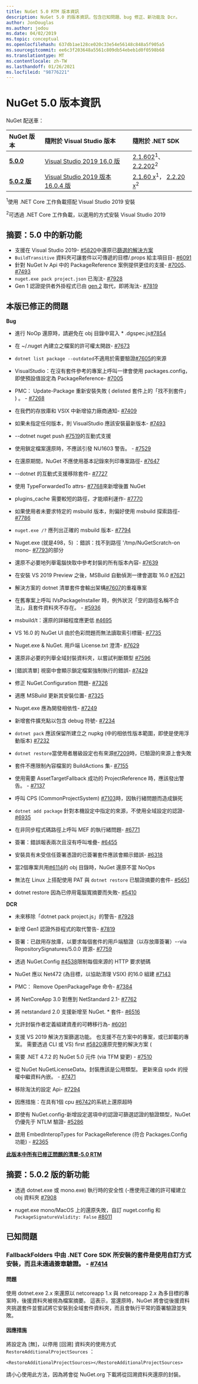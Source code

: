 ```yaml
---
title: NuGet 5.0 RTM 版本資訊
description: NuGet 5.0 的版本資訊，包含已知問題、bug 修正、新功能及 Dcr。
author: JonDouglas
ms.author: jodou
ms.date: 04/02/2019
ms.topic: conceptual
ms.openlocfilehash: 637db1ae128ce020c33e54e56148c848a5f905a5
ms.sourcegitcommit: ee6c3f203648a5561c809db54ebeb1d0f0598b68
ms.translationtype: MT
ms.contentlocale: zh-TW
ms.lasthandoff: 01/26/2021
ms.locfileid: "98776221"
---
```

# <a name="nuget-50-release-notes"></a>NuGet 5.0 版本資訊

NuGet 配送車：

| NuGet 版本 | 隨附於 Visual Studio 版本| 隨附於 .NET SDK|
|:---|:---|:---|
| [**5.0.0**](https://nuget.org/downloads) | [Visual Studio 2019 16.0 版](https://visualstudio.microsoft.com/downloads/) | [2.1.602](https://dotnet.microsoft.com/download/dotnet-core/2.1)<sup>1</sup>、 [2.2.202](https://dotnet.microsoft.com/download/dotnet-core/2.2)<sup>2</sup> |
| [**5.0.2 版**](https://nuget.org/downloads) | [Visual Studio 2019 版本16.0.4 版](https://visualstudio.microsoft.com/downloads/) | [2.1.60 x](https://dotnet.microsoft.com/download/dotnet-core/2.1)<sup>1</sup>， [2.2.20 x](https://dotnet.microsoft.com/download/dotnet-core/2.2)<sup>2</sup> |

<sup>1</sup>使用 .NET Core 工作負載搭配 Visual Studio 2019 安裝 

<sup>2</sup>可透過 .NET Core 工作負載，以選用的方式安裝 Visual Studio 2019

## <a name="summary-whats-new-in-50"></a>摘要：5.0 中的新功能

* 支援在 Visual Studio 2019- [#5820](https://github.com/NuGet/Home/issues/5820)中還原已[篩選的解決方案](/visualstudio/ide/filtered-solutions?view=vs-2019)
* `BuildTransitive` 資料夾可讓套件以可傳遞的目標/.props 給主項目目- [#6091](https://github.com/NuGet/Home/issues/6091)
* 針對 NuGet Iv Api 中的 PackageReference 案例提供更佳的支援- [#7005](https://github.com/NuGet/Home/issues/7005)、 [#7493](https://github.com/NuGet/Home/issues/7493)
* `nuget.exe pack project.json` 已淘汰- [#7928](https://github.com/NuGet/Home/issues/7928)
* Gen 1 認證提供者外掛程式已由 [gen 2](../reference/extensibility/nuget-cross-platform-authentication-plugin.md) 取代，即將淘汰- [#7819](https://github.com/NuGet/Home/issues/7819)

## <a name="issues-fixed-in-this-release"></a>本版已修正的問題

**Bug**

* 進行 NoOp 還原時，請避免在 obj 目錄中寫入 * .dgspec.js[#7854](https://github.com/NuGet/Home/issues/7854)

* 在 ~/.nuget 內建立之檔案的許可權太開啟- [#7673](https://github.com/NuGet/Home/issues/7673)

* `dotnet list package --outdated`不適用於需要驗證[#7605](https://github.com/NuGet/Home/issues/7605)的來源

* VisualStudio：在沒有套件參考的專案上呼叫一律會使用 packages.config，即使預設值設定為 PackageReference- [#7005](https://github.com/NuGet/Home/issues/7005)

* PMC： Update-Package 重新安裝失敗 ( delisted 套件上的「找不到套件」 ) 。 - [#7268](https://github.com/NuGet/Home/issues/7268)

* 在我們的存放庫和 VSIX 中新增協力廠商通知- [#7409](https://github.com/NuGet/Home/issues/7409)

* 如果未指定任何版本，則 VisualStudio 應該安裝最新版本- [#7493](https://github.com/NuGet/Home/issues/7493)

* --dotnet nuget push [#7519](https://github.com/NuGet/Home/issues/7519)的互動式支援

* 使用鎖定檔案還原時，不應該引發 NU1603 警告。 - [#7529](https://github.com/NuGet/Home/issues/7529)

* 在還原期間，NuGet 不應使用基本記錄來列印專案路徑- [#7647](https://github.com/NuGet/Home/issues/7647)

* --dotnet 的互動式支援移除套件- [#7727](https://github.com/NuGet/Home/issues/7727)

* 使用 TypeForwardedTo attrs- [#7768](https://github.com/NuGet/Home/issues/7768)來新增後置 NuGet

* plugins_cache 需要較短的路徑，才能順利運作- [#7770](https://github.com/NuGet/Home/issues/7770)

* 如果使用者未要求特定的 msbuild 版本，則偏好使用 msbuild 探索路徑- [#7786](https://github.com/NuGet/Home/issues/7786)

* `nuget.exe /?` 應列出正確的 msbuild 版本- [#7794](https://github.com/NuGet/Home/issues/7794)

* Nuget.exe (就是498，5) ：錯誤：找不到路徑 '/tmp/NuGetScratch-on mono- [#7793](https://github.com/NuGet/Home/issues/7793)的部分

* 還原不必要地列舉電腦快取中參考封裝的所有版本內容- [#7639](https://github.com/NuGet/Home/issues/7639)

* 在安裝 VS 2019 Preview 之後，MSBuild 自動偵測一律會選取 16.0 [#7621](https://github.com/NuGet/Home/issues/7621)

* 解決方案的 dotnet 清單套件會輸出架構[#7607](https://github.com/NuGet/Home/issues/7607)的重複專案

* 在舊專案上呼叫 IVsPackageInstaller 時，例外狀況「空的路徑名稱不合法」，且套件資料夾不存在。 - [#5936](https://github.com/NuGet/Home/issues/5936)

* msbuild/t：還原的詳細程度應更低 [#4695](https://github.com/NuGet/Home/issues/4695)

* VS 16.0 的 NuGet UI 由於色彩問題而無法讀取索引標籤- [#7735](https://github.com/NuGet/Home/issues/7735)

* Nuget.exe & NuGet. 用戶端 License.txt 澄清- [#7629](https://github.com/NuGet/Home/issues/7629)

* 還原非必要的列舉全域封裝資料夾，以嘗試判斷類型 [#7596](https://github.com/NuGet/Home/issues/7596)

* [錯誤清單] 視窗中會顯示鎖定檔案強制執行的錯誤- [#7429](https://github.com/NuGet/Home/issues/7429)

* 修正 NuGet.Configuration 問題- [#7326](https://github.com/NuGet/Home/issues/7326)

* 適應 MSBuild 更新其安裝位置- [#7325](https://github.com/NuGet/Home/issues/7325)

* Nuget.exe 應為開發相依性- [#7249](https://github.com/NuGet/Home/issues/7249)

* 新增套件擴充點以包含 debug 符號- [#7234](https://github.com/NuGet/Home/issues/7234)

* `dotnet pack` 應該保留所建立之 nupkg (中的相依性版本範圍，即使是使用浮動版本) [#7232](https://github.com/NuGet/Home/issues/7232)

* `dotnet restore`當使用者層級設定也有來源[#7209](https://github.com/NuGet/Home/issues/7209)時，已驗證的來源上會失敗

* 套件不應限制內容檔案的 BuildActions 集- [#7155](https://github.com/NuGet/Home/issues/7155)

* 使用需要 AssetTargetFallback 成功的 ProjectReference 時，應該發出警告。 - [#7137](https://github.com/NuGet/Home/issues/7137)

* 呼叫 CPS (CommonProjectSystem) [#7103](https://github.com/NuGet/Home/issues/7103)時，因執行緒問題而造成鎖死

* `dotnet add package` 針對本機設定中指定的來源，不使用全域設定的認證- [#6935](https://github.com/NuGet/Home/issues/6935)

* 在非同步程式碼路徑上呼叫 MEF 的執行緒問題- [#6771](https://github.com/NuGet/Home/issues/6771)

* 簽署：錯誤報表兩次且沒有呼叫堆疊- [#6455](https://github.com/NuGet/Home/issues/6455)

* 安裝具有未受信任簽署憑證的已簽署套件應該會顯示錯誤- [#6318](https://github.com/NuGet/Home/issues/6318)

* 當2個專案共用[#6114](https://github.com/NuGet/Home/issues/6114)的 obj 目錄時，NuGet 還原不當 NoOps

* 無法在 Linux 上搭配使用 PAT 與 `dotnet restore` 已驗證摘要的套件- [#5651](https://github.com/NuGet/Home/issues/5651)

* dotnet restore 因為已停用電腦寬摘要而失敗- [#5410](https://github.com/NuGet/Home/issues/5410)

**DCR**

* 未來移除「dotnet pack project.js」的警告- [#7928](https://github.com/NuGet/Home/issues/7928)
 
* 新增 Gen1 認證外掛程式的取代警告- [#7819](https://github.com/NuGet/Home/issues/7819)
 
* 簽署：已啟用存放庫，以要求每個套件的用戶端驗證（以存放庫簽署）--via RepositorySignatures/5.0.0 資源- [#7759](https://github.com/NuGet/Home/issues/7759)

* 透過 NuGet.Config [#4538](https://github.com/NuGet/Home/issues/4538)限制每個來源的 HTTP 要求號碼

* NuGet 應以 Net472 (為目標，以協助清理 VSIX) 的16.0 組建 [#7143](https://github.com/NuGet/Home/issues/7143)

* PMC： Remove OpenPackagePage 命令- [#7384](https://github.com/NuGet/Home/issues/7384)

* 將 NetCoreApp 3.0 對應到 NetStandard 2.1- [#7762](https://github.com/NuGet/Home/issues/7762)

* 將 netstandard 2.0 支援新增至 NuGet. * 套件- [#6516](https://github.com/NuGet/Home/issues/6516)

* 允許封裝作者定義組建資產的可轉移行為- [#6091](https://github.com/NuGet/Home/issues/6091)

* 支援 VS 2019 解決方案篩選功能。 也支援不在方案中的專案，或已卸載的專案。 需要透過 CLI 或 VS) first [#5820](https://github.com/NuGet/Home/issues/5820)還原完整的解決方案 (

* 需要 .NET 4.7.2 的 NuGet 5.0 元件 (via TFM 變更) - [#7510](https://github.com/NuGet/Home/issues/7510)

* 從 NuGet NuGetLicenseData。封裝應該是公用類型。 更新來自 spdx 的授權中繼資料內嵌。 - [#7471](https://github.com/NuGet/Home/issues/7471)

* 移除淘汰的設定 Api- [#7294](https://github.com/NuGet/Home/issues/7294)

* 因應措施：在具有1個 cpu [#6742](https://github.com/NuGet/Home/issues/6742)的系統上還原超時

* 即使有 NuGet.config-新增設定選項中的認證可篩選認證的驗證類型，NuGet 仍優先于 NTLM 驗證- [#5286](https://github.com/NuGet/Home/issues/5286)

* 啟用 EmbedInteropTypes for PackageReference (符合 Packages.Config 功能) - [#2365](https://github.com/NuGet/Home/issues/2365)

**[此版本中所有已修正問題的清單-5.0 RTM](https://github.com/NuGet/Home/milestone/84?closed=1)**

## <a name="summary-whats-new-in-502"></a>摘要：5.0.2 版的新功能

* 透過 dotnet.exe 或 mono.exe) 執行時的安全性 (-應使用正確的許可權建立 obj 資料夾 [#7908](https://github.com/NuGet/Home/issues/7908)

* nuget.exe mono/MacOS 上的還原失敗，自訂 nuget.config 和 `PackageSignatureValidity: False` [#8011](https://github.com/NuGet/Home/issues/8011)


## <a name="known-issues"></a>已知問題

### <a name="packages-in-fallbackfolders-installed-by-net-core-sdk-are-custom-installed-and-fail-signature-validation---7414"></a>FallbackFolders 中由 .NET Core SDK 所安裝的套件是使用自訂方式安裝，而且未通過簽章驗證。 - [#7414](https://github.com/NuGet/Home/issues/7414)
#### <a name="issue"></a>問題
使用 dotnet.exe 2.x 來還原以 netcoreapp 1.x 與 netcoreapp 2.x 為多目標的專案時，後援資料夾被視為檔案摘要。 這表示，當還原時，NuGet 將會從後援資料夾挑選套件並嘗試將它安裝到全域套件資料夾，而且會執行平常的簽署驗證並失敗。<br>
#### <a name="workaround"></a>因應措施
將設定為 [無]，以停用 [回溯] 資料夾的使用方式 `RestoreAdditionalProjectSources` ：

`<RestoreAdditionalProjectSources></RestoreAdditionalProjectSources>`

請小心使用此方法，因為將會從 NuGet.org 下載將從回溯資料夾還原的封裝。